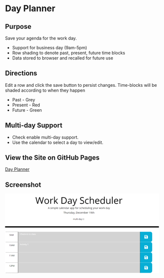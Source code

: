 # Day Planner
## Purpose
Save your agenda for the work day.
* Support for business day (9am-5pm)
* Row shading to denote past, present, future time blocks
* Data stored to browser and recalled for future use

## Directions
Edit a row and click the save button to persist changes.
Time-blocks will be shaded according to when they happen
* Past - Grey
* Present - Red
* Future - Green
  
## Multi-day Support
* Check enable multi-day support.
* Use the calendar to select a day to view/edit.

## View the Site on GitHub Pages
[Day Planner](https://kgeary.github.io/third-party-apis/)

## Screenshot
![Day Planner](assets/img/screenshot.png)